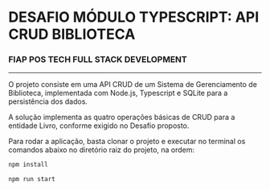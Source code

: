 # DESAFIO MÓDULO TYPESCRIPT: API CRUD BIBLIOTECA
### FIAP POS TECH FULL STACK DEVELOPMENT
---

O projeto consiste em uma API CRUD de um Sistema de Gerenciamento de Biblioteca, implementada com Node.js, Typescript e SQLite para a persistência dos dados.

A solução implementa as quatro operações básicas de CRUD para a entidade Livro, conforme exigido no Desafio proposto.

Para rodar a aplicação, basta clonar o projeto e executar no terminal os comandos abaixo no diretório raiz do projeto, na ordem:

```javascript
npm install
```
```javascript
npm run start
```
